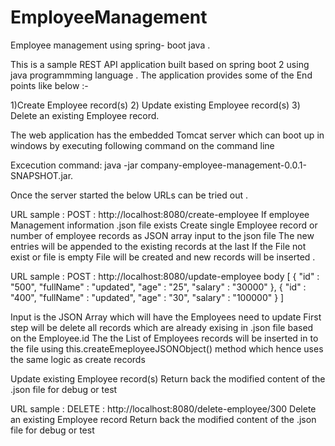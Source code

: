 # EmployeeManagement


Employee management using spring- boot java .

This is a sample REST API application built based on spring boot 2 using java programmming language . The application provides some of the End points like below :-

1)Create Employee record(s)
2) Update existing Employee record(s)
3) Delete an existing Employee record.

The web application has the embedded Tomcat server which can boot up in windows by executing following command on the command line

Excecution command: java -jar company-employee-management-0.0.1-SNAPSHOT.jar.

Once the server started the below URLs can be tried out .

URL sample : POST : http://localhost:8080/create-employee
If employee Management information .json file exists Create single Employee record or number of employee records as JSON array input to the json file The new entries will be appended to the existing records at the last If the File not exist or file is empty File will be created and new records will be inserted .

URL sample : POST : http://localhost:8080/update-employee
body [ { "id" : "500", "fullName" : "updated", "age" : "25", "salary" : "30000" }, { "id" : "400", "fullName" : "updated", "age" : "30", "salary" : "100000" } ]

Input is the JSON Array which will have the Employees need to update First step will be delete all records which are already exising in .json file based on the Employee.id The the List of Employees records will be inserted in to the file using this.createEmeployeeJSONObject() method which hence uses the same logic as create records

Update existing Employee record(s) Return back the modified content of the .json file for debug or test

URL sample : DELETE : http://localhost:8080/delete-employee/300
Delete an existing Employee record Return back the modified content of the .json file for debug or test

